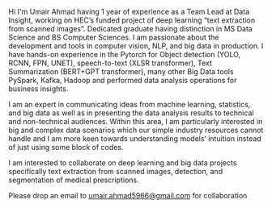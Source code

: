 Hi I'm Umair Ahmad having 1 year of experience as a Team Lead at Data Insight, working on HEC’s funded project of deep learning “text extraction from scanned images”. Dedicated graduate having distinction in MS Data Science and BS Computer Sciences. I am passionate about the development and tools in computer vision, NLP, and big data in production. I have hands-on experience in the Pytorch for Object detection (YOLO, RCNN, FPN, UNET), speech-to-text (XLSR transformer), Text Summarization (BERT+GPT transformer), many other Big Data tools PySpark, Kafka, Hadoop and performed data analysis operations for business insights.

I am an expert in communicating ideas from machine learning, statistics, and big data as well as in presenting the data analysis results to technical and non-technical audiences. Within this area, I am particularly interested in big and complex data scenarios which our simple industry resources cannot handle and I am more keen towards understanding models’ intuition instead of just using some block of codes.

I am interested to collaborate on deep learning and big data projects specifically text extraction from scanned images, detection, and segmentation of medical prescriptions.

Please drop an email to umair.ahmad5966@gmail.com for collaboration
<!---
umairahmad-ua/umairahmad-ua is a ✨ special ✨ repository because its `README.md` (this file) appears on your GitHub profile.
You can click the Preview link to take a look at your changes.
--->
